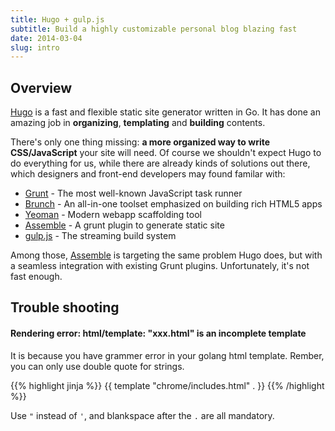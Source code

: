 ```yaml
---
title: Hugo + gulp.js
subtitle: Build a highly customizable personal blog blazing fast
date: 2014-03-04
slug: intro
---
```


## Overview

[Hugo](http://hugo.spf13.com/) is a fast and flexible static site generator written in Go.
It has done an amazing job in **organizing**, **templating** and **building** contents.

There's only one thing missing: **a more organized way to write CSS/JavaScript** your site will need.
Of course we shouldn't expect Hugo to do everything for us, while there are already kinds
of solutions out there, which designers and front-end developers may found familar with:

- [Grunt](http://gruntjs.com/)      - The most well-known JavaScript task runner
- [Brunch](http://brunch.io/)       - An all-in-one toolset emphasized on building rich HTML5 apps
- [Yeoman](http://yeoman.io/)       - Modern webapp scaffolding tool
- [Assemble](http://assemble.io/)   - A grunt plugin to generate static site
- [gulp.js](http://gulpjs.com/)     - The streaming build system

Among those, [Assemble](http://assemble.io/) is targeting the same problem Hugo does, but with a
seamless integration with existing Grunt plugins. Unfortunately, it's not fast enough.

## Trouble shooting

#### Rendering error: html/template: "xxx.html" is an incomplete template

It is because you have grammer error in your golang html template. Rember, you can only use double quote for strings.

{{% highlight jinja %}}
{{ template "chrome/includes.html" . }}
{{% /highlight %}}

Use `"` instead of `'`, and blankspace after the `.` are all mandatory.
